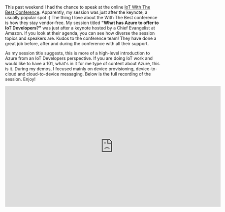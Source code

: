 ﻿---
Title: What has Azure to Offer to IoT Developers?
PublishDate: 16/10/2017
IsActive: True
MinutesSpent: 31
Tags: IoT, Azure IoT Hub
---

This past weekend I had the chance to speak at the online [IoT With The Best Conference](http://iot.withthebest.com/). Apparently, my session was just after the keynote, a usually popular spot :) The thing I love about the With The Best conference is how they stay vendor-free. My session titled **"What has Azure to offer to IoT Developers?"** was just after a keynote hosted by a Chief Evangelist at Amazon. If you look at their agenda, you can see how diverse the session topics and speakers are. Kudos to the conference team! They have done a great job before, after and during the conference with all their support.

As my session title suggests, this is more of a high-level introduction to Azure from an IoT Developers perspective. If you are doing IoT work and would like to have a 101, what's in it for me type of content about Azure, this is it. During my demos, I focused mainly on device provisioning, device-to-cloud and cloud-to-device messaging. Below is the full recording of the session. Enjoy!


<iframe width="700" height="394" src="https://www.youtube.com/embed/Q63RiDXPmb8?rel=0" frameborder="0" allowfullscreen></iframe>